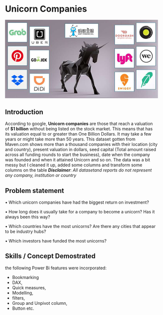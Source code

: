 # Unicorn Companies

![](unicorn.jpg)

## Introduction 

According to google, **Unicorn companies** are those that reach a valuation of **$1 billion** without being listed on the stock market. This means that has its valuation equal to or greater than One Billion Dollars. It may take a few years or might take more than 50 years. This dataset gotten from Maven.com shows more than a thousand companies with their location (city and country), present valuation in dollars, seed capital (Total amount raised across all funding rounds to start the business), date when the company was founded and when it attained Unicorn and so on. The data was a bit messy but I cleaned it up, added some columns and transform some columns on the table 
**_Disclaimer_**: _All datasetand reports do not represent any company, institution or country_

## Problem statement

•	Which unicorn companies have had the biggest return on investment?

•	How long does it usually take for a company to become a unicorn? Has it always been this way?

•	Which countries have the most unicorns? Are there any cities that appear to be industry hubs?

•	Which investors have funded the most unicorns?

## Skills / Concept Demostrated

the following Power Bi features were incorporated:
- Bookmarking
- DAX,
- Quick measures,
- Modelling,
- filters,
- Group and Unpivot column,
- Button etc.

